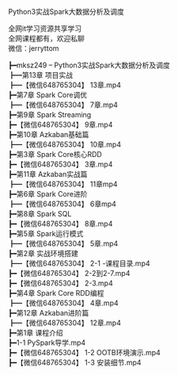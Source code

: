 Python3实战Spark大数据分析及调度

全网it学习资源共享学习<br>全网课程都有，欢迎私聊<br>微信：jerryttom<br>

┣━mksz249 – Python3实战Spark大数据分析及调度<br> ┣━第13章 项目实战<br> ┣━【微信648765304】 13章.mp4<br> ┣━第7章 Spark Core调优<br> ┣━【微信648765304】 7章.mp4<br> ┣━第9章 Spark Streaming<br> ┣━【微信648765304】 9章.mp4<br> ┣━第10章 Azkaban基础篇<br> ┣━【微信648765304】 10章.mp4<br> ┣━第3章 Spark Core核心RDD<br> ┣━【微信648765304】 3章.mp4<br> ┣━第11章 Azkaban实战篇<br> ┣━【微信648765304】 11章mp4<br> ┣━第6章 Spark Core进阶<br> ┣━【微信648765304】 6章mp4<br> ┣━第8章 Spark SQL<br> ┣━【微信648765304】 8章.mp4<br> ┣━第5章 Spark运行模式<br> ┣━【微信648765304】 5章.mp4<br> ┣━第2章 实战环境搭建<br> ┣━【微信648765304】 2-1 -课程目录.mp4<br> ┣━【微信648765304】 2-2到2-7.mp4<br> ┣━【微信648765304】 2-3.mp4<br> ┣━第4章 Spark Core RDD编程<br> ┣━【微信648765304】 4章.mp4<br> ┣━第12章 Azkaban进阶篇<br> ┣━【微信648765304】 12章.mp4<br> ┣━第1章 课程介绍<br> ┣━1-1 PySpark导学.mp4<br> ┣━【微信648765304】 1-2 OOTB环境演示.mp4<br> ┣━【微信648765304】 1-3 安装细节.mp4